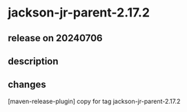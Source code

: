 # jackson-jr-parent-2.17.2

## release on 20240706
## description
## changes
[maven-release-plugin] copy for tag jackson-jr-parent-2.17.2

